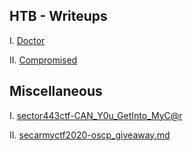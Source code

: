 ## HTB - Writeups

I. [Doctor](https://freezeluiz.github.io/CTF-Writeups/htb-doctor.html)

II. [Compromised](https://freezeluiz.github.io/CTF-Writeups/htb-compromised.html)

## Miscellaneous

I. [sector443ctf-CAN_Y0u_GetInto_MyC@r](https://freezeluiz.github.io/CTF-Writeups/sector443ctf-CAN_Y0u_GetInto_MyC@r.html)

II. [secarmyctf2020-oscp_giveaway.md](https://freezeluiz.github.io/CTF-Writeups/secarmyctf2020-oscp_giveaway.html)
